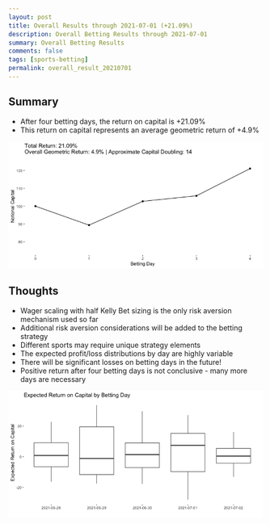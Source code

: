 ```yaml
---
layout: post
title: Overall Results through 2021-07-01 (+21.09%)
description: Overall Betting Results through 2021-07-01
summary: Overall Betting Results
comments: false
tags: [sports-betting]
permalink: overall_result_20210701
---
```


## Summary
- After four betting days, the return on capital is +21.09%
- This return on capital represents an average geometric return of +4.9%

![image](../images/overall20210701.png)

## Thoughts
- Wager scaling with half Kelly Bet sizing is the only risk aversion mechanism used so far
- Additional risk aversion considerations will be added to the betting strategy
- Different sports may require unique strategy elements
- The expected profit/loss distributions by day are highly variable
- There will be significant losses on betting days in the future!
- Positive return after four betting days is not conclusive - many more days are necessary

![image](../images/expectedReturnByDay20210702.png)